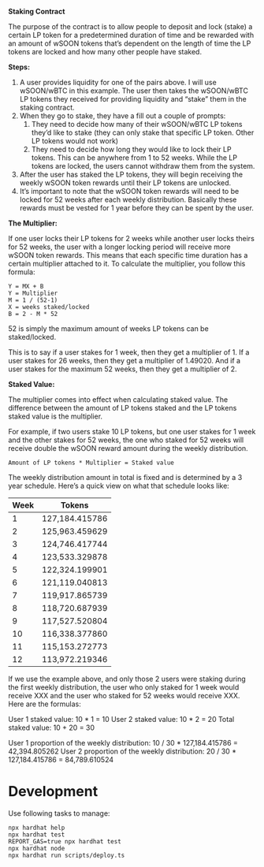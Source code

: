 **Staking Contract**

The purpose of the contract is to allow people to deposit and lock (stake) a certain LP token for a predetermined duration of time and be rewarded with an amount of wSOON tokens that’s dependent on the length of time the LP tokens are locked and how many other people have staked.

**Steps:**

1. A user provides liquidity for one of the pairs above. I will use wSOON/wBTC in this example. The user then takes the wSOON/wBTC LP tokens they received for providing liquidity and “stake” them in the staking contract.
2. When they go to stake, they have a fill out a couple of prompts:
    1. They need to decide how many of their wSOON/wBTC LP tokens they’d like to stake (they can only stake that specific LP token. Other LP tokens would not work)
    2. They need to decide how long they would like to lock their LP tokens. This can be anywhere from 1 to 52 weeks. While the LP tokens are locked, the users cannot withdraw them from the system.
3. After the user has staked the LP tokens, they will begin receiving the weekly wSOON token rewards until their LP tokens are unlocked.
4. It’s important to note that the wSOON token rewards will need to be locked for 52 weeks after each weekly distribution. Basically these rewards must be vested for 1 year before they can be spent by the user.

**The Multiplier:**

If one user locks their LP tokens for 2 weeks while another user locks theirs for 52 weeks, the user with a longer locking period will receive more wSOON token rewards. This means that each specific time duration has a certain multiplier attached to it. To calculate the multiplier, you follow this formula:

```
Y = MX + B
Y = Multiplier
M = 1 / (52-1)
X = weeks staked/locked
B = 2 - M * 52
```

52 is simply the maximum amount of weeks LP tokens can be staked/locked.

This is to say if a user stakes for 1 week, then they get a multiplier of 1. If a user stakes for 26 weeks, then they get a multiplier of 1.49020. And if a user stakes for the maximum 52 weeks, then they get a multiplier of 2.

**Staked Value:**

The multiplier comes into effect when calculating staked value. The difference between the amount of LP tokens staked and the LP tokens staked value is the multiplier.

For example, if two users stake 10 LP tokens, but one user stakes for 1 week and the other stakes for 52 weeks, the one who staked for 52 weeks will receive double the wSOON reward amount during the weekly distribution.

```
Amount of LP tokens * Multiplier = Staked value
```

The weekly distribution amount in total is fixed and is determined by a 3 year schedule. Here’s a quick view on what that schedule looks like:

| Week 	  | Tokens  	      |
|--------	|---------------- |
|        1| 127,184.415786  |
|        2| 125,963.459629  |
|        3| 124,746.417744  |
|        4| 123,533.329878  |
|        5| 122,324.199901  |
|        6| 121,119.040813  |
|        7| 119,917.865739  |
|        8| 118,720.687939  |
|        9| 117,527.520804  |
|       10| 116,338.377860  |
|       11| 115,153.272773  |
|       12| 113,972.219346  |

If we use the example above, and only those 2 users were staking during the first weekly distribution, the user who only staked for 1 week would receive XXX and the user who staked for 52 weeks would receive XXX. Here are the formulas:

User 1 staked value: 10 * 1 = 10
User 2 staked value: 10 * 2 = 20
Total staked value: 10 + 20 = 30

User 1 proportion of the weekly distribution: 10 / 30 * 127,184.415786 = 42,394.805262
User 2 proportion of the weekly distribution: 20 / 30 * 127,184.415786 = 84,789.610524

# Development
Use following tasks to manage:

```shell
npx hardhat help
npx hardhat test
REPORT_GAS=true npx hardhat test
npx hardhat node
npx hardhat run scripts/deploy.ts
```
